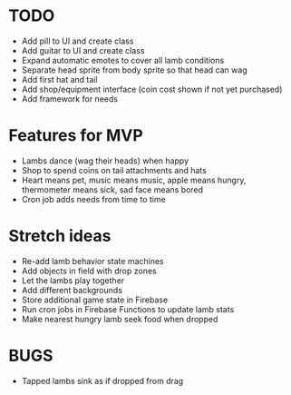 # TODO

- Add pill to UI and create class
- Add guitar to UI and create class
- Expand automatic emotes to cover all lamb conditions
- Separate head sprite from body sprite so that head can wag
- Add first hat and tail
- Add shop/equipment interface (coin cost shown if not yet purchased)
- Add framework for needs

# Features for MVP

- Lambs dance (wag their heads) when happy
- Shop to spend coins on tail attachments and hats
- Heart means pet, music means music, apple means hungry, thermometer means sick, sad face means bored
- Cron job adds needs from time to time

# Stretch ideas

- Re-add lamb behavior state machines
- Add objects in field with drop zones
- Let the lambs play together
- Add different backgrounds
- Store additional game state in Firebase
- Run cron jobs in Firebase Functions to update lamb stats
- Make nearest hungry lamb seek food when dropped

# BUGS
- Tapped lambs sink as if dropped from drag